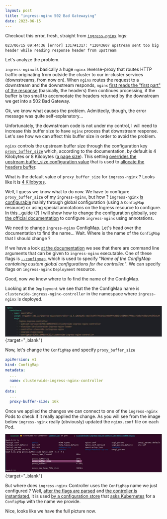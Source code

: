 ```yaml
---
layout: post
title: "ingress-nginx 502 Bad Gatewaying"
date: 2023-06-15
---
```


Checkout this error, fresh, straight from [`ingress-nginx`](https://kubernetes.github.io/ingress-nginx/) logs:

```
023/06/15 09:44:36 [error] 1317#1317: *12043607 upstream sent too big header while reading response header from upstream
```

Let's analyze the problem.

`ingress-nginx` is basically a huge `nginx` reverse-proxy that routes HTTP traffic originating from outside the cluster to our in-cluster services (downstreams, from now on). When `nginx` routes the request to a downstream and the downstream responds, `nginx` [first reads the "first part" of the response](https://github.com/nginx/nginx/blob/6af8fe9cc44dbef43af4db5ea09d54ebd4aadbc5/src/http/ngx_http_upstream.c#LL2474C26-L2474C26) (basically, the headers) then continues processing, if the buffer is too small to accomodate the headers returned by the downstream we get into a 502 Bad Gateway.

Ok, we know what causes the problem. Admittedly, though, the error message was quite self-explanatory...

Unfortunately, the downstream code is not under my control, I will need to increase this buffer size to have `nginx` process that downstream response. Let's see how we can affect this buffer size in order to avoid the problem.

`nginx` controls the upstream buffer size through the configuration key [`proxy_buffer_size`](https://nginx.org/en/docs/http/ngx_http_proxy_module.html#proxy_buffer_size) which, according to the documentation, by default is 4 Kilobytes or 8 Kilobytes ([a page size](https://github.com/nginx/nginx/blob/6af8fe9cc44dbef43af4db5ea09d54ebd4aadbc5/src/http/modules/ngx_http_proxy_module.c#L3516)). This setting [overrides the upstream.buffer_size configuration value](https://github.com/nginx/nginx/blob/6af8fe9cc44dbef43af4db5ea09d54ebd4aadbc5/src/http/modules/ngx_http_proxy_module.c#L464) that is used to [allocate the headers buffer](https://github.com/nginx/nginx/blob/6af8fe9cc44dbef43af4db5ea09d54ebd4aadbc5/src/http/ngx_http_upstream.c#L2395).

What is the default value of `proxy_buffer_size` for `ingress-nginx` ? Looks like it is [4 Kilobytes](https://github.com/kubernetes/ingress-nginx/blob/686aeac5961f37eaf1ddfa2fa320df4ccf0cf005/internal/ingress/controller/config/config.go#L947).

Well, I guess we know what to do now. We have to configure `proxy_buffer_size` of my `ingress-nginx`, but how ?
`ingress-nginx` [is configurable](https://kubernetes.github.io/ingress-nginx/user-guide/nginx-configuration/) mainly through global configuration (using a `ConfigMap` resource) or using special annotations on the Ingress resource to configure. In this...guide (?) I will show how to change the configuration globally, see [the official documentation](https://kubernetes.github.io/ingress-nginx/user-guide/nginx-configuration/annotations/) to configure `ingress-nginx` using annotations.

We need to change `ingress-nginx` ConfigMap. Let's head over the documentation to find the name... Wait. Where is the name of the `ConfigMap` that I should change ?

If we have a look [at the documentation](https://kubernetes.github.io/ingress-nginx/user-guide/cli-arguments/) we see that there are command line arguments that can be given to `ingress-nginx` executable. One of these flags is [`--configmap`](https://github.com/kubernetes/ingress-nginx/blob/686aeac5961f37eaf1ddfa2fa320df4ccf0cf005/pkg/flags/flags.go#L82), which is used to specify "_Name of the ConfigMap containing custom global configurations for the controller._". We can specify flags on `ingress-nginx` `Deployment` resource.

Good, now we know where to fo find the name of the ConfigMap.

Looking at the `Deployment` we see that the the ConfigMap name is `clusterwide-ingress-nginx-controller` in the namespace where `ingress-nginx` is deployed.

[![ingress-nginx ConfigMap name](/assets/ingress-nginx-config-map.jpg)](/assets/ingress-nginx-config-map.jpg){:target="\_blank"}

Now, let's change the `ConfigMap` and specify `proxy_buffer_size`

```yaml
apiVersion: v1
kind: ConfigMap
metadata:
  ...
  name: clusterwide-ingress-nginx-controller
  ...
data:
  ...
  proxy-buffer-size: 16k
```

Once we applied the changes we can connect to one of the `ingress-nginx` Pods to check if it really applied the change. As you will see from the image below `ingress-nginx` really (obviously) updated the `nginx.conf` file on each Pod.

[![ingress-nginx ConfigMap applied to nginx.conf](/assets/ingress-nginx-conf-applied.jpg)](/assets/ingress-nginx-conf-applied.jpg){:target="\_blank"}

But where does `ingress-nginx` Controller uses the `ConfigMap` name we just configured ? Well, [after the flags are parsed](https://github.com/kubernetes/ingress-nginx/blob/686aeac5961f37eaf1ddfa2fa320df4ccf0cf005/cmd/nginx/main.go#L61) and [the controller is instantiated](https://github.com/kubernetes/ingress-nginx/blob/686aeac5961f37eaf1ddfa2fa320df4ccf0cf005/cmd/nginx/main.go#L149), it is used [by a configuration store](https://github.com/kubernetes/ingress-nginx/blob/686aeac5961f37eaf1ddfa2fa320df4ccf0cf005/internal/ingress/controller/nginx.go#L130) that [asks Kubernetes](https://github.com/kubernetes/ingress-nginx/blob/686aeac5961f37eaf1ddfa2fa320df4ccf0cf005/internal/ingress/controller/store/store.go#L807) for a `ConfigMap` with the name we provide.

Nice, looks like we have the full picture now.
